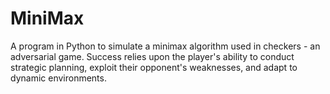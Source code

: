 # MiniMax
A program in Python to simulate a minimax algorithm used in checkers - an adversarial game. Success relies upon the player's ability to conduct strategic planning, exploit their opponent's weaknesses, and adapt to dynamic environments.


